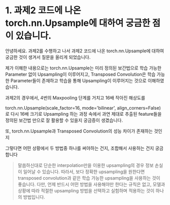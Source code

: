 # 1. 과제2 코드에 나온 torch.nn.Upsample에 대하여 궁금한 점이 있습니다.

안녕하세요. 과제2를 수행하고 나서 과제2 코드에 나온 torch.nn.Upsample에 대하여 궁금한 것이 생겨서 질문을 올리게 되었습니다.



제가 이해한 내용으로는 torch.nn.Upsample는 미리 정의된 보간법으로 학습 가능한 Parameter 없이 Upsampling이 이루어지고, Transposed Convolution은 학습 가능한 Parameter들이 존재하고 학습을 통해 Upsampling이 이루어지는 것으로 이해하였습니다.



과제2의 경우에서, 4번의 Maxpooling 단계를 거치고 16배 작아진 해상도를 

torch.nn.Upsample(scale_factor=16, mode='bilinear', align_corners=False) 로 다시 16배 크기로 Upsampling 하는 과정 속에서 과연 제대로 추출된 feature들을 정의된 보간법 만으로 잘 활용할 수 있을지 궁금증이 생겼습니다.

또, torch.nn.Upsample과 Transposed Convolution의 성능 차이가 존재하는 것인지

그렇다면 어떤 상황에서 두 방법중 하나를 써야하는 건지, 조합해서 사용하는 건지 궁금합니다





> 말씀하신대로 단순한 interpolation만을 이용한 upsampling의 경우 정보 손실이 일어날 수 있습니다. 따라서, 보다 정확한 upsampling을 원한다면 transposed convolution과 같은 학습 가능한 upsampling을 사용하는 것이 좋습니다. 다만, 언제 반드시 어떤 방법을 사용해야만 한다는 규칙은 없고, 모델과 상황에 따라 적절한 upsampling 방법을 선택하고 실험하며 적용하는 것이 하나의 방법입니다.